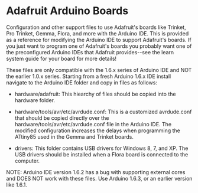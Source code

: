 # Adafruit Arduino Boards

Configuration and other support files to use Adafruit's boards like Trinket, 
Pro Trinket, Gemma, Flora, and more with the Arduino IDE.  This is provided as
a reference for modifying the Arduino IDE to support Adafruit's boards.  If you
just want to program one of Adafruit's boards you probably want one of the 
preconfigured Arduino IDEs that Adafruit provides--see the learn system guide for
your board for more details!

These files are only compatible with the 1.6.x series of Arduino IDE and NOT the
earlier 1.0.x series.  Starting from a fresh Arduino 1.6.x IDE install navigate
to the Arduino IDE folder and copy in files as follows:

-   hardware/adafruit: This hiearchy of files should be copied into the hardware
    folder.

-   hardware/tools/avr/etc/avrdude.conf: This is a customized avrdude.conf that
    should be copied directly over the hardware/tools/avr/etc/avrdude.conf file
    in the Arduino IDE.  The modified configuration increases the delays when
    programming the ATtiny85 used in the Gemma and Trinket boards.

-   drivers: This folder contains USB drivers for Windows 8, 7, and XP.  The USB
    drivers should be installed when a Flora board is connected to the computer.

NOTE: Arduino IDE version 1.6.2 has a bug with supporting external cores and
DOES NOT work with these files.  Use Arduino 1.6.3, or an earlier version like
1.6.1.
